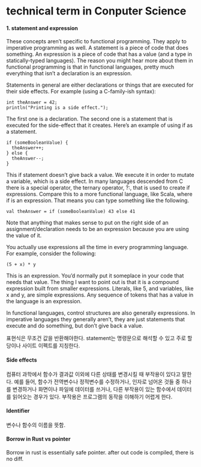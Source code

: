 # technical term in Conputer Science

#### 1. statement and expression

These concepts aren’t specific to functional programming. They apply to imperative programming as well. A statement is a piece of code that does something. An expression is a piece of code that has a value (and a type in statically-typed languages). The reason you might hear more about them in functional programming is that in functional languages, pretty much everything that isn’t a declaration is an expression.

Statements in general are either declarations or things that are executed for their side effects. For example (using a C-family-ish syntax):

    int theAnswer = 42; 
    println("Printing is a side effect."); 

The first one is a declaration. The second one is a statement that is executed for the side-effect that it creates. Here’s an example of using if as a statement.

    if (someBooleanValue) { 
      theAnswer++; 
    } else { 
      theAnswer--; 
    } 

This if statement doesn’t give back a value. We execute it in order to mutate a variable, which is a side effect. In many languages descended from C there is a special operator, the ternary operator, ?:, that is used to create if expressions. Compare this to a more functional language, like Scala, where if is an expression. That means you can type something like the following.

    val theAnswer = if (someBooleanValue) 43 else 41 

Note that anything that makes sense to put on the right side of an assignment/declaration needs to be an expression because you are using the value of it.

You actually use expressions all the time in every programming language. For example, consider the following:

    (5 + x) * y 

This is an expression. You’d normally put it someplace in your code that needs that value. The thing I want to point out is that it is a compound expression built from smaller expressions. Literals, like 5, and variables, like x and y, are simple expressions. Any sequence of tokens that has a value in the language is an expression.

In functional languages, control structures are also generally expressions. In imperative languages they generally aren’t, they are just statements that execute and do something, but don’t give back a value.

표현식은 무조건 값을 반환해야한다. statement는 명령문으로 해석할 수 있고 주로 할당이나 사이트 이펙트를 지칭한다.

#### Side effects

컴퓨터 과학에서 함수가 결과값 이외에 다른 상태를 변경시킬 때 부작용이 있다고 말한다. 예를 들어, 함수가 전역변수나 정적변수를 수정하거나, 인자로 넘어온 것들 중 하나를 변경하거나 화면이나 파일에 데이터를 쓰거나, 다른 부작용이 있는 함수에서 데이터를 읽어오는 경우가 있다. 부작용은 프로그램의 동작을 이해하기 어렵게 한다.

#### Identifier 

변수나 함수의 이름을 뜻함.

#### Borrow in Rust vs pointer

Borrow in rust is essentially safe pointer. after out code is compiled, there is no diff. 
